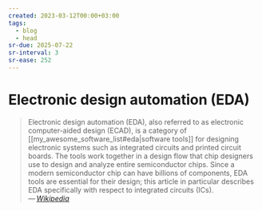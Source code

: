 ```yaml
---
created: 2023-03-12T00:00+03:00
tags:
  - blog
  - head
sr-due: 2025-07-22
sr-interval: 3
sr-ease: 252
---
```


# Electronic design automation (EDA)

> Electronic design automation (EDA), also referred to as electronic computer-aided design (ECAD), is a category of [[my_awesome_software_list#eda|software tools]] for designing electronic systems such as integrated circuits and printed circuit boards. The tools work together in a design flow that chip designers use to design and analyze entire semiconductor chips. Since a modern semiconductor chip can have billions of components, EDA tools are essential for their design; this article in particular describes EDA specifically with respect to integrated circuits (ICs).\
> — <cite>[Wikipedia](https://en.wikipedia.org/wiki/Electronic_design_automation)</cite>
